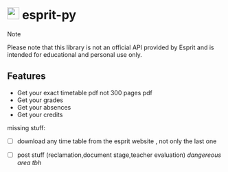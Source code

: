 # <img src="https://esprit.tn/favicon.ico" width="28px" /> esprit-py

> [!NOTE]
> Please note that this library is not an official API provided by Esprit and is intended for educational and personal use only.

## Features

- Get your exact timetable pdf not 300 pages pdf
- Get your grades
- Get your absences
- Get your credits

missing stuff:
- [ ] download any time table from the esprit website , not only the last one
- [ ] post stuff (reclamation,document stage,teacher evaluation) *dangereous area tbh*

